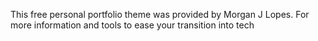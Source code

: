 This free personal portfolio theme was provided by Morgan J Lopes. For more information and tools to ease your transition into tech

